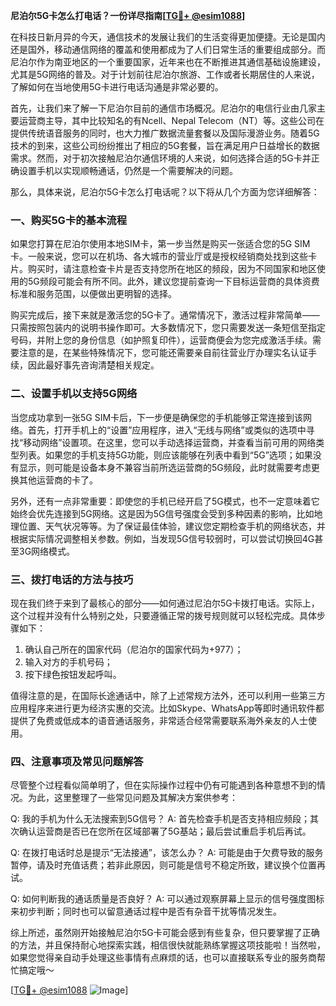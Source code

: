 **尼泊尔5G卡怎么打电话？一份详尽指南[[TG💪+ @esim1088](https://t.me/s/esim1088)]**

在科技日新月异的今天，通信技术的发展让我们的生活变得更加便捷。无论是国内还是国外，移动通信网络的覆盖和使用都成为了人们日常生活的重要组成部分。而尼泊尔作为南亚地区的一个重要国家，近年来也在不断推进其通信基础设施建设，尤其是5G网络的普及。对于计划前往尼泊尔旅游、工作或者长期居住的人来说，了解如何在当地使用5G卡进行电话沟通是非常必要的。

首先，让我们来了解一下尼泊尔目前的通信市场概况。尼泊尔的电信行业由几家主要运营商主导，其中比较知名的有Ncell、Nepal Telecom（NT）等。这些公司在提供传统语音服务的同时，也大力推广数据流量套餐以及国际漫游业务。随着5G技术的到来，这些公司纷纷推出了相应的5G套餐，旨在满足用户日益增长的数据需求。然而，对于初次接触尼泊尔通信环境的人来说，如何选择合适的5G卡并正确设置手机以实现顺畅通话，仍然是一个需要解决的问题。

那么，具体来说，尼泊尔5G卡怎么打电话呢？以下将从几个方面为您详细解答：

### 一、购买5G卡的基本流程

如果您打算在尼泊尔使用本地SIM卡，第一步当然是购买一张适合您的5G SIM卡。一般来说，您可以在机场、各大城市的营业厅或是授权经销商处找到这些卡片。购买时，请注意检查卡片是否支持您所在地区的频段，因为不同国家和地区使用的5G频段可能会有所不同。此外，建议您提前查询一下目标运营商的具体资费标准和服务范围，以便做出更明智的选择。

购买完成后，接下来就是激活您的5G卡了。通常情况下，激活过程非常简单——只需按照包装内的说明书操作即可。大多数情况下，您只需要发送一条短信至指定号码，并附上您的身份信息（如护照复印件），运营商便会为您完成激活手续。需要注意的是，在某些特殊情况下，您可能还需要亲自前往营业厅办理实名认证手续，因此最好事先咨询清楚相关规定。

### 二、设置手机以支持5G网络

当您成功拿到一张5G SIM卡后，下一步便是确保您的手机能够正常连接到该网络。首先，打开手机上的“设置”应用程序，进入“无线与网络”或类似的选项中寻找“移动网络”设置项。在这里，您可以手动选择运营商，并查看当前可用的网络类型列表。如果您的手机支持5G功能，则应该能够在列表中看到“5G”选项；如果没有显示，则可能是设备本身不兼容当前所选运营商的5G频段，此时就需要考虑更换其他运营商的卡了。

另外，还有一点非常重要：即使您的手机已经开启了5G模式，也不一定意味着它始终会优先连接到5G网络。这是因为5G信号强度会受到多种因素的影响，比如地理位置、天气状况等等。为了保证最佳体验，建议您定期检查手机的网络状态，并根据实际情况调整相关参数。例如，当发现5G信号较弱时，可以尝试切换回4G甚至3G网络模式。

### 三、拨打电话的方法与技巧

现在我们终于来到了最核心的部分——如何通过尼泊尔5G卡拨打电话。实际上，这个过程并没有什么特别之处，只要遵循正常的拨号规则就可以轻松完成。具体步骤如下：

1. 确认自己所在的国家代码（尼泊尔的国家代码为+977）；
2. 输入对方的手机号码；
3. 按下绿色按钮发起呼叫。

值得注意的是，在国际长途通话中，除了上述常规方法外，还可以利用一些第三方应用程序来进行更为经济实惠的交流。比如Skype、WhatsApp等即时通讯软件都提供了免费或低成本的语音通话服务，非常适合经常需要联系海外亲友的人士使用。

### 四、注意事项及常见问题解答

尽管整个过程看似简单明了，但在实际操作过程中仍有可能遇到各种意想不到的情况。为此，这里整理了一些常见问题及其解决方案供参考：

Q: 我的手机为什么无法搜索到5G信号？
A: 首先检查手机是否支持相应频段；其次确认运营商是否已在您所在区域部署了5G基站；最后尝试重启手机后再试。

Q: 在拨打电话时总是提示“无法接通”，该怎么办？
A: 可能是由于欠费导致的服务暂停，请及时充值话费；若非此原因，则可能是信号不稳定所致，建议换个位置再试。

Q: 如何判断我的通话质量是否良好？
A: 可以通过观察屏幕上显示的信号强度图标来初步判断；同时也可以留意通话过程中是否有杂音干扰等情况发生。

综上所述，虽然刚开始接触尼泊尔5G卡可能会感到有些复杂，但只要掌握了正确的方法，并且保持耐心地探索实践，相信很快就能熟练掌握这项技能啦！当然啦，如果您觉得亲自动手处理这些事情有点麻烦的话，也可以直接联系专业的服务商帮忙搞定哦～

[[TG💪+ @esim1088](https://t.me/s/esim1088) ![Image](https://i.postimg.cc/4NQfJmqS/Snipaste-2025-05-13-00-14-12.png)]